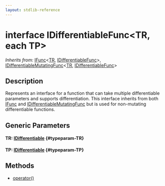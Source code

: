 ```yaml
---
layout: stdlib-reference
---
```


# interface IDifferentiableFunc\<TR, each TP\>

*Inherits from:* [IFunc](/stdlib-reference/interfaces/ifunc-01/index)\<[TR](/stdlib-reference/interfaces/ifunc-01/index#typeparam-TR), [IDifferentiableFunc](/stdlib-reference/interfaces/idifferentiablefunc-01f/index)\>, [IDifferentiableMutatingFunc](/stdlib-reference/interfaces/idifferentiablemutatingfunc-01fn/index)\<[TR](/stdlib-reference/interfaces/idifferentiablemutatingfunc-01fn/index#typeparam-TR), [IDifferentiableFunc](/stdlib-reference/interfaces/idifferentiablefunc-01f/index)\>

## Description

Represents an interface for a function that can take multiple differentiable parameters and supports differentiation.
This interface inherits from both <span class='code'><a href="/stdlib-reference/interfaces/ifunc-01/index" class="code_type">IFunc</a></span> and <span class='code'><a href="/stdlib-reference/interfaces/idifferentiablemutatingfunc-01fn/index" class="code_type">IDifferentiableMutatingFunc</a></span> but is used for non-mutating differentiable functions.


## Generic Parameters

#### TR: [IDifferentiable](/stdlib-reference/interfaces/idifferentiable-01/index) {#typeparam-TR}
#### TP: [IDifferentiable](/stdlib-reference/interfaces/idifferentiable-01/index) {#typeparam-TP}

## Methods

* [operator\(\)](/stdlib-reference/interfaces/idifferentiablefunc-01f/operatorx28x29)

